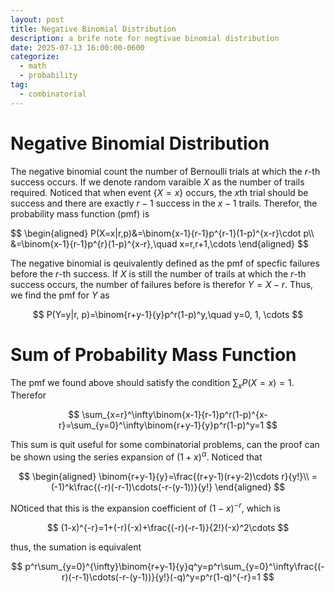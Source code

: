 ```yaml
---
layout: post
title: Negative Binomial Distribution
description: a brife note for negtivae binomial distribution
date: 2025-07-13 16:00:00-0600
categorize:
  - math
  - probability
tag:
  - combinatorial
---
```

# Negative Binomial Distribution

The negative binomial count the number of Bernoulli trials at which the $r$-th success occurs. If we denote random varaible $X$ as the number of trails required. Noticed that when event $\{X=x\}$ occurs, the $x$th trial should be success and there are exactly $r-1$ success in the $x-1$ trails. Therefor, the probability mass function (pmf) is 

<div style="overflow-x: auto; max-width: 100%;">
$$
\begin{aligned}
P(X=x|r,p)&=\binom{x-1}{r-1}p^{r-1}(1-p)^{x-r}\cdot p\\
&=\binom{x-1}{r-1}p^{r}(1-p)^{x-r},\quad x=r,r+1,\cdots
\end{aligned}
$$
</div>

The negative binomial is qeuivalently defined as the pmf of specfic failures before the $r$-th success. If $X$ is still the number of trails at which the $r$-th success occurs, the number of failures before is therefor $Y=X-r$. Thus, we find the pmf for $Y$ as

$$
P(Y=y|r, p)=\binom{r+y-1}{y}p^r(1-p)^y,\quad y=0, 1, \cdots
$$

# Sum of Probability Mass Function
The pmf we found above should satisfy the condition $\sum_xP(X=x)=1$. Therefor

$$
\sum_{x=r}^\infty\binom{x-1}{r-1}p^r(1-p)^{x-r}=\sum_{y=0}^\infty\binom{r+y-1}{y}p^r(1-p)^y=1
$$

This sum is quit useful for some combinatorial problems, can the proof can be shown using the series expansion of $(1+x)^\alpha$. Noticed that 

$$
\begin{aligned}
\binom{r+y-1}{y}=\frac{(r+y-1)(r+y-2)\cdots r}{y!}\\
=(-1)^k\frac{(-r)(-r-1)\cdots(-r-(y-1))}{y!}
\end{aligned}
$$

NOticed that this is the expansion coefficient of $(1-x)^{-r}$, which is

$$
(1-x)^{-r}=1+(-r)(-x)+\frac{(-r)(-r-1)}{2!}(-x)^2\cdots
$$

thus, the sumation is equivalent 

$$
p^r\sum_{y=0}^{\infty}\binom{r+y-1}{y}q^y=p^r\sum_{y=0}^\infty\frac{(-r)(-r-1)\cdots(-r-(y-1))}{y!}(-q)^y=p^r(1-q)^{-r}=1
$$